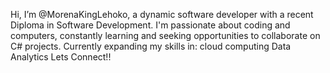 Hi, I’m @MorenaKingLehoko, a dynamic software developer with a recent Diploma in Software Development.
I'm passionate about coding and computers, constantly learning and seeking opportunities to collaborate on C# projects.
Currently expanding my skills in:
cloud computing
Data Analytics
Lets Connect!!
